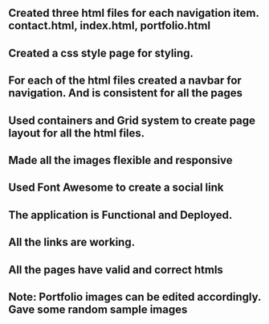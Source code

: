 ## Created three html files for each navigation item. contact.html, index.html, portfolio.html

## Created a css style page for styling.

## For each of the html files created a navbar for navigation. And is consistent for all the pages

## Used containers and Grid system to create page layout for all the html files.

## Made all the images flexible and responsive

## Used Font Awesome to create a social link

## The application is Functional and Deployed.

## All the links are working.

## All the pages have valid and correct htmls

## Note: Portfolio images can be edited accordingly. Gave some random sample images